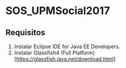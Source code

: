# SOS_UPMSocial2017

## Requisitos

1. Instalar Eclipse IDE for Java EE Developers.
2. Instalar Glassfish4 (Full Platform) [https://glassfish.java.net/download.html]

